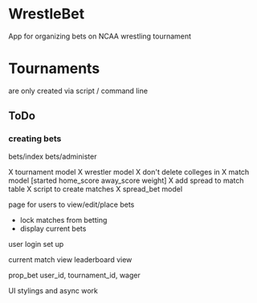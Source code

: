 # WrestleBet

App for organizing bets on NCAA wrestling tournament

# Tournaments
are only created via script / command line

## ToDo

### creating bets

bets/index
bets/administer

X tournament model
X wrestler model
X don't delete colleges in 
X match model [started home_score away_score weight]
X add spread to match table
X script to create matches
X spread_bet model

page for users to view/edit/place bets
- lock matches from betting
- display current bets

user login set up

current match view
leaderboard view
    
prop_bet
    user_id,
    tournament_id,
    wager


UI stylings and async work
